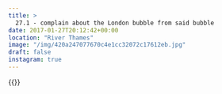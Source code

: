 ```yaml
---
title: >
  27.1 - complain about the London bubble from said bubble
date: 2017-01-27T20:12:42+00:00
location: "River Thames"
image: "/img/420a247077670c4e1cc32072c17612eb.jpg"
draft: false
instagram: true
---
```


{{<photo src="/img/420a247077670c4e1cc32072c17612eb.jpg">}}
